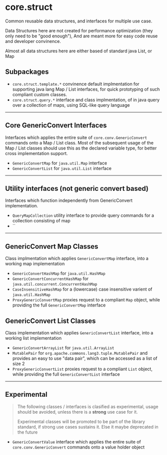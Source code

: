 # core.struct

Common reusable data structures, and interfaces for multiple use case.

Data Structures here are not created for performance optimization (they only need to be "good enough"),
And are meant more for easy code reuse and developer convinence.

Almost all data structures here are either based of standard java List, or Map

## Subpackages

+ `core.struct.template.*` convinence default implmentation for supporting java lang Map / List interfaces, for quick prototyping of such compliant custom classes.
+ `core.struct.query.*` interface and class implmentation, of in java query over a collection of maps, using SQL-like query language

---

## Core GenericConvert Interfaces
Interfaces which applies the entire suite of `core.conv.GenericConvert` commands onto a Map / List class.
Most of the subsequent usage of the Map / List classes should use this as the declared variable type, for better cross implementation support.

+ `GenericConvertMap` for `java.util.Map` interface
+ `GenericConvertList` for `java.util.List` interface

---

## Utility interfaces (not generic convert based)
Interfaces which function independently from GenericConvert implementation.

+ `QueryMapCollection` utility interface to provide query commands for a collection consisting of map
+ ``

---

## GenericConvert Map Classes
Class implmentation which applies `GenericConvertMap` interface, into a working map implementation

+ `GenericConvertHashMap` for `java.util.HashMap`
+ `GenericConvertConcurrentHashMap` for `java.util.concurrent.ConcurrentHashMap`
+ `CaseInsensitiveHashMap` for a (lowercase) case insensitive varient of `java.util.HashMap`
+ `ProxyGenericConvertMap` proxies request to a compliant `Map` object, while providing the full `GenericConvertMap` interface

## GenericConvert List Classes
Class implementation which applies `GenericConvertList` interface, into a working list implementation

+ `GenericConvertArrayList` for `java.util.ArrayList`
+ `MutablePair` for `org.apache.commons.lang3.tuple.MutablePair` and provides an easy to use "data pair", which can be accessed as a list of size 2
+ `ProxyGenericConvertList` proxies request to a compliant `List` object, while providing the full `GenericConvertList` interface 

---

## Experimental

> The following classes / interfaces is clasified as experimental, usage should be avoided, unless there is a **strong** use case for it.
> 
> Experimental classes will be promoted to be part of the library standard, if strong use cases sustains it. 
> Else it maybe deprecated in the future

+ `GenericConvertValue` interface which applies the entire suite of `core.conv.GenericConvert` commands onto a value holder object
